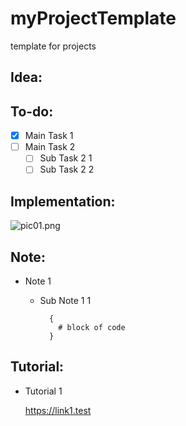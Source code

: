 # myProjectTemplate
template for projects

## Idea:

## To-do:
* [x] Main Task 1
* [ ] Main Task 2
	* [ ] Sub Task 2 1
	* [ ] Sub Task 2 2

## Implementation:
![pic01.png](pic01.png)
 

## Note:
* Note 1
	* Sub Note 1 1
		
			{
			  # block of code
			}

## Tutorial:
* Tutorial 1

	https://link1.test
  
  

